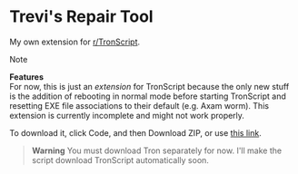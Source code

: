 # Trevi's Repair Tool
My own extension for [r/TronScript](https://old.reddit.com/r/TronScript/).

> [!NOTE]
> **Features**\
> For now, this is just an _extension_ for TronScript because the only new stuff is the addition of rebooting in normal mode before starting TronScript and resetting EXE file associations to their default (e.g. Axam worm). This extension is currently incomplete and might not work properly.

To download it, click Code, and then Download ZIP, or use [this link](https://github.com/aritz331/TreviAV/archive/refs/heads/main.zip).

> **Warning**
> You must download Tron separately for now. I'll make the script download TronScript automatically soon.
